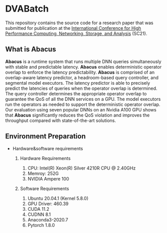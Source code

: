 # DVABatch

This repository contains the source code for a research paper that was submitted for publication at the [International Conference for High Performance Computing, Networking, Storage, and Analysis](https://sc21.supercomputing.org/) (SC21).

## What is Abacus

**Abacus** is a runtime system that runs multiple DNN queries simultaneously with stable and predictable latency. **Abacus** enables deterministic operator overlap to enforce the latency predictability. **Abacus** is comprised of an overlap-aware latency predictor, a headroom-based query controller, and segmental model executors. The latency predictor is able to precisely predict the latencies of queries when the operator overlap is determined. The query controller determines the appropriate operator overlap to guarantee the QoS of all the DNN services on a GPU. The model executors run the operators as needed to support the deterministic operator overlap. Our evaluation using seven popular DNNs on an Nvidia A100 GPU shows that **Abacus** significantly reduces the QoS violation and improves the throughput compared with state-of-the-art solutions.

## Environment Preparation

- Hardware&software requirements

  1. Hardware Requirements

     1. CPU: Intel(R) Xeon(R) Silver 4210R CPU @ 2.40GHz
     2. Memroy: 252G
     3. NVIDIA Ampere 100

  2. Software Requirements

     1. Ubuntu 20.04.1 (Kernel 5.8.0)
     2. GPU Driver: 460.39
     3. CUDA 11.2
     4. CUDNN 8.1
     5. Anaconda3-2020.7
     6. Pytorch 1.8.0
